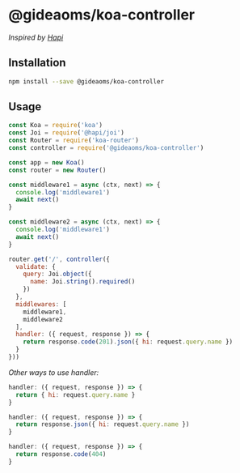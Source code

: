 # @gideaoms/koa-controller
*Inspired by [Hapi](https://hapi.dev/)*

## Installation
```bash
npm install --save @gideaoms/koa-controller
```

## Usage
```js
const Koa = require('koa')
const Joi = require('@hapi/joi')
const Router = require('koa-router')
const controller = require('@gideaoms/koa-controller')

const app = new Koa()
const router = new Router()

const middleware1 = async (ctx, next) => {
  console.log('middleware1')
  await next()
}

const middleware2 = async (ctx, next) => {
  console.log('middleware1')
  await next()
}

router.get('/', controller({
  validate: {
    query: Joi.object({
      name: Joi.string().required()
    })
  },
  middlewares: [
    middleware1,
    middleware2
  ],
  handler: ({ request, response }) => {
    return response.code(201).json({ hi: request.query.name })
  }
}))
```

*Other ways to use handler:*
```js
handler: ({ request, response }) => {
  return { hi: request.query.name }
}
```

```js
handler: ({ request, response }) => {
  return response.json({ hi: request.query.name })
}
```

```js
handler: ({ request, response }) => {
  return response.code(404)
}
```

